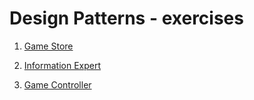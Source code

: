 # Design Patterns - exercises

1. [Game Store](https://github.com/renathavictor/padroes/tree/master/loja-jogos)

2. [Information Expert](https://github.com/renathavictor/padroes/tree/master/InformationExpert)

3. [Game Controller](https://github.com/renathavictor/padroes/tree/master/jogo-controller)
